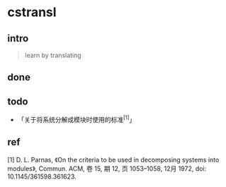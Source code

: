 # cstransl

## intro

> learn by translating

## done

## todo
- 「关于将系统分解成模块时使用的标准<sup>[1]</sup>」

## ref

[1] D. L. Parnas, 《On the criteria to be used in decomposing systems into modules》, Commun. ACM, 卷 15, 期 12, 页 1053–1058, 12月 1972, doi: 10.1145/361598.361623.
